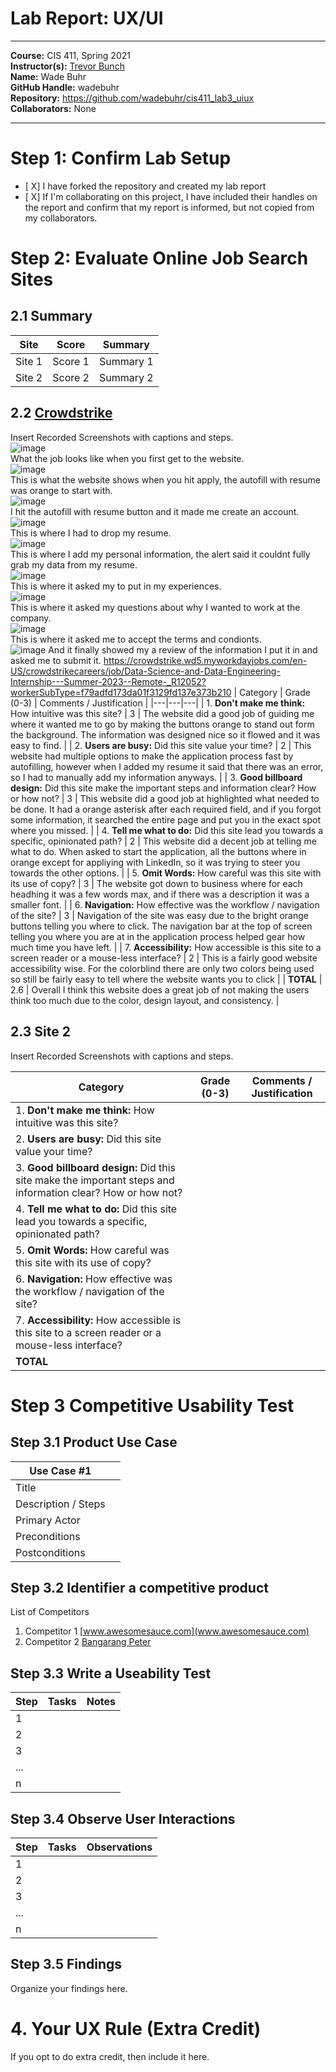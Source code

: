 # Lab Report: UX/UI
___
**Course:** CIS 411, Spring 2021  
**Instructor(s):** [Trevor Bunch](https://github.com/trevordbunch)  
**Name:** Wade Buhr  
**GitHub Handle:** wadebuhr  
**Repository:** https://github.com/wadebuhr/cis411_lab3_uiux  
**Collaborators:** None
___

# Step 1: Confirm Lab Setup
- [ X] I have forked the repository and created my lab report
- [ X] If I'm collaborating on this project, I have included their handles on the report and confirm that my report is informed, but not copied from my collaborators.

# Step 2: Evaluate Online Job Search Sites

## 2.1 Summary
| Site | Score | Summary |
|---|---|---|
| Site 1 | Score 1 | Summary 1 |
| Site 2 | Score 2 | Summary 2 |

## 2.2 [Crowdstrike](https://crowdstrike.wd5.myworkdayjobs.com/en-US/crowdstrikecareers/userHome)
Insert Recorded Screenshots with captions and steps.  
![image](files://C:\Users\wadeb\Desktop\uiux1.png)  
What the job looks like when you first get to the website.   
![image](files://C:\Users\wadeb\Desktop\uiux2.png)  
This is what the website shows when you hit apply, the autofill with resume was orange to start with.   
![image](files://C:\Users\wadeb\Desktop\uiux3.png)  
I hit the autofill with resume button and it made me create an account.   
![image](files://C:\Users\wadeb\Desktop\uiux4.png)  
This is where I had to drop my resume.   
![image](files://C:\Users\wadeb\Desktop\uiux5.png)   
This is where I add my personal information, the alert said it couldnt fully grab my data from my resume.    
![image](files://C:\Users\wadeb\Desktop\uiux6.png)  
This is where it asked my to put in my experiences.   
![image](files://C:\Users\wadeb\Desktop\uiux7.png)  
This is where it asked my questions about why I wanted to work at the company.   
![image](files://C:\Users\wadeb\Desktop\uiux8.png)  
This is where it asked me to accept the terms and condionts.   
![image](files://C:\Users\wadeb\Desktop\uiux9.png) 
And it finally showed my a review of the information I put it in and asked me to submit it.   https://crowdstrike.wd5.myworkdayjobs.com/en-US/crowdstrikecareers/job/Data-Science-and-Data-Engineering-Internship---Summer-2023--Remote-_R12052?workerSubType=f79adfd173da01f3129fd137e373b210
| Category | Grade (0-3) | Comments / Justification |
|---|---|---|
| 1. **Don't make me think:** How intuitive was this site? |  3 | The website did a good job of guiding me where it wanted me to go by making the buttons orange to stand out form the background. The information was designed nice so it flowed and it was easy to find.   |
| 2. **Users are busy:** Did this site value your time?  |  2 |  This website had multiple options to make the application process fast by autofilling, however when I added my resume it said that there was an error, so I had to manually add my information anyways. |
| 3. **Good billboard design:** Did this site make the important steps and information clear? How or how not? | 3  | This website did a good job at highlighted what needed to be done. It had a orange asterisk after each required field, and if you forgot some information, it searched the entire page and put you in the exact spot where you missed.   |
| 4. **Tell me what to do:** Did this site lead you towards a specific, opinionated path? | 2  | This website did a decent job at telling me what to do. When asked to start the application, all the buttons where in orange except for appliying with LinkedIn, so it was trying to steer you towards the other options.   |
| 5. **Omit Words:** How careful was this site with its use of copy? | 3  | The website got down to business where for each headhing it was a few words max, and if there was a description it was a smaller font.   |
| 6. **Navigation:** How effective was the workflow / navigation of the site? | 3  | Navigation of the site was easy due to the bright orange buttons telling you where to click. The navigation bar at the top of screen telling you where you are at in the application process helped gear how much time you have left.   |
| 7. **Accessibility:** How accessible is this site to a screen reader or a mouse-less interface? | 2  | This is a fairly good website accessibility wise. For the colorblind there are only two colors being used so still be fairly easy to tell where the website wants you to click  |
| **TOTAL** | 2.6  | Overall I think this website does a great job of not making the users think too much due to the color, design layout, and consistency.   |

## 2.3 Site 2
Insert Recorded Screenshots with captions and steps.

| Category | Grade (0-3) | Comments / Justification |
|---|---|---|
| 1. **Don't make me think:** How intuitive was this site? |   |   |
| 2. **Users are busy:** Did this site value your time?  |   |   |
| 3. **Good billboard design:** Did this site make the important steps and information clear? How or how not? |   |   |
| 4. **Tell me what to do:** Did this site lead you towards a specific, opinionated path? |   |   |
| 5. **Omit Words:** How careful was this site with its use of copy? |   |   |
| 6. **Navigation:** How effective was the workflow / navigation of the site? |   |   |
| 7. **Accessibility:** How accessible is this site to a screen reader or a mouse-less interface? |   |   |
| **TOTAL** |   |   |


# Step 3 Competitive Usability Test

## Step 3.1 Product Use Case

| Use Case #1 | |
|---|---|
| Title | |
| Description / Steps | |
| Primary Actor | |
| Preconditions | |
| Postconditions | |

## Step 3.2 Identifier a competitive product

List of Competitors
1. Competitor 1 [www.awesomesauce.com](www.awesomesauce.com)
2. Competitor 2 [Bangarang Peter](https://www.youtube.com/watch?v=4PNOccSUb1Q)

## Step 3.3 Write a Useability Test

| Step | Tasks | Notes |
|---|---|---|
| 1 |   |   |
| 2 |   |   |
| 3 |   |   |
| ... |   |   |
| n |   |   |

## Step 3.4 Observe User Interactions

| Step | Tasks | Observations |
|---|---|---|
| 1 |   |   |
| 2 |   |   |
| 3 |   |   |
| ... |   |   |
| n |   |   |

## Step 3.5 Findings
Organize your findings here.

# 4. Your UX Rule (Extra Credit)
If you opt to do extra credit, then include it here.
